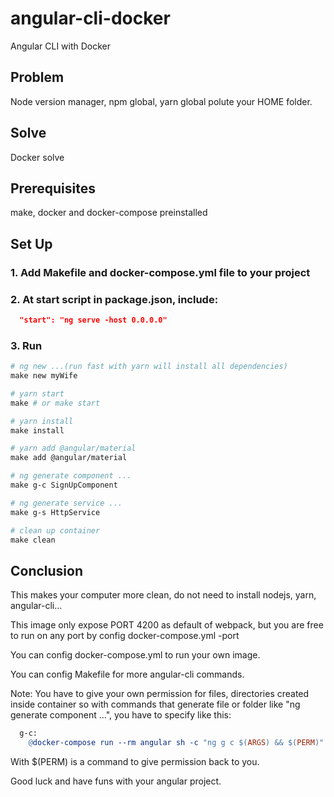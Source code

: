 # angular-cli-docker

Angular CLI with Docker

## Problem
Node version manager, npm global, yarn global polute your HOME folder.

## Solve
Docker solve

## Prerequisites
make, docker and docker-compose preinstalled

## Set Up

### 1. Add Makefile and docker-compose.yml file to your project

### 2. At start script in package.json, include:

``` package.json
  "start": "ng serve -host 0.0.0.0"
```

### 3. Run 
``` Makefile
# ng new ...(run fast with yarn will install all dependencies)
make new myWife

# yarn start
make # or make start

# yarn install
make install

# yarn add @angular/material
make add @angular/material

# ng generate component ...
make g-c SignUpComponent

# ng generate service ...
make g-s HttpService

# clean up container
make clean
```

## Conclusion
This makes your computer more clean, do not need to install nodejs, yarn, angular-cli...

This image only expose PORT 4200 as default of webpack, but you are free to run on any port by config docker-compose.yml -port

You can config docker-compose.yml to run your own image.

You can config Makefile for more angular-cli commands.

Note: You have to give your own permission for files, directories created inside container so with commands that generate file or folder like "ng generate component ...", you have to specify like this:

``` Makefile
  g-c:
	@docker-compose run --rm angular sh -c "ng g c $(ARGS) && $(PERM)"
```
With $(PERM) is a command to give permission back to you.

Good luck and have funs with your angular project.
